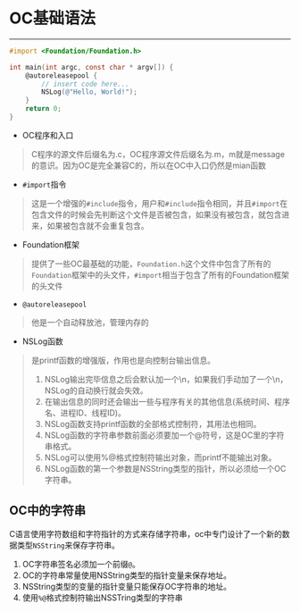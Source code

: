 # OC基础语法

---

```objective-c
#import <Foundation/Foundation.h>

int main(int argc, const char * argv[]) {
    @autoreleasepool {
        // insert code here...
        NSLog(@"Hello, World!");
    }
    return 0;
}
```

- OC程序和入口
> C程序的源文件后缀名为.c，OC程序源文件后缀名为.m，m就是message的意识。因为OC是完全兼容C的，所以在OC中入口仍然是mian函数
- `#import`指令
> 这是一个增强的`#include`指令，用户和`#include`指令相同，并且`#import`在包含文件的时候会先判断这个文件是否被包含，如果没有被包含，就包含进来，如果被包含就不会重复包含。
- Foundation框架

>提供了一些OC最基础的功能，`Foundation.h`这个文件中包含了所有的`Foundation`框架中的头文件，`#import`相当于包含了所有的Foundation框架的头文件

- `@autoreleasepool`
>他是一个自动释放池，管理内存的
- NSLog函数

> 是printf函数的增强版，作用也是向控制台输出信息。
>
> 1. NSLog输出完毕信息之后会默认加一个\n，如果我们手动加了一个\n，NSLog的自动换行就会失效。
> 2. 在输出信息的同时还会输出一些与程序有关的其他信息(系统时间、程序名、进程ID、线程ID)。
> 3. NSLog函数支持printf函数的全部格式控制符，其用法也相同。
> 4. NSLog函数的字符串参数前面必须要加一个@符号，这是OC里的字符串格式。
> 5. NSLog可以使用%@格式控制符输出对象，而printf不能输出对象。
> 6. NSLog函数的第一个参数是NSString类型的指针，所以必须给一个OC字符串。

## OC中的字符串

C语言使用字符数组和字符指针的方式来存储字符串，oc中专门设计了一个新的数据类型`NSString`来保存字符串。

1. OC字符串签名必须加一个前缀`@`。
2. OC的字符串常量使用NSString类型的指针变量来保存地址。
3. NSString类型的变量的指针变量只能保存OC字符串的地址。
4. 使用`%@`格式控制符输出NSSTring类型的字符串


